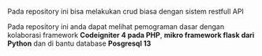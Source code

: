 Pada repository ini bisa melakukan crud biasa dengan sistem restfull API

Pada repository ini anda dapat melihat pemograman dasar dengan kolaborasi framework **Codeigniter 4 pada PHP**, **mikro framework flask dari Python** dan di bantu
database **Posgresql 13**
